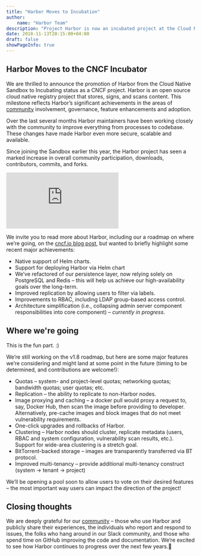 ```yaml
---
title: "Harbor Moves to Incubation"
author:
    name: "Harbor Team"
description: "Project Harbor is now an incubated project at the Cloud Native Computing Foundation"
date: 2018-11-13T20:15:00+04:00
draft: false
showPageInfo: true
---
```


## Harbor Moves to the CNCF Incubator

We are thrilled to announce the promotion of Harbor from the Cloud Native
Sandbox to Incubating status as a CNCF project. Harbor is an open source cloud
native registry project that stores, signs, and scans content. This milestone
reflects Harbor’s significant achievements in the areas of [community](https://github.com/goharbor/harbor/graphs/contributors)
involvement, governance, feature enhancements and adoption. 

Over the last several months Harbor maintainers have been working closely with
the community to improve everything from processes to codebase. These changes
have made Harbor even more secure, scalable and available. 

Since joining the Sandbox earlier this year, the Harbor project has seen a
marked increase in overall community participation, downloads, contributors,
commits, and forks.

![Harbor stats](https://github.com/goharbor/goharbor.github.io/tree/master/img/misc/harbor-stats-nov2018.md)

We invite you to read more about Harbor, including our a roadmap on where we’re
going, on the [cncf.io blog
post](https://www.cncf.io/blog/2018/11/13/harbor-into-incubator/), but wanted
to briefly highlight some recent major achievements:

* Native support of Helm charts.
* Support for deploying Harbor via Helm chart
* We’ve refactored of our persistence layer, now relying solely on PostgreSQL and Redis – this will help us achieve our high-availability goals over the long-term.
* Improved replication by allowing users to filter via labels.
* Improvements to RBAC, including LDAP group-based access control.
* Architecture simplification (i.e., collapsing admin server component responsibilities into core component) – _currently in progress_.

## Where we're going
This is the fun part. :)

We’re still working on the v1.8 roadmap, but here are some major features we’re considering and might land at some point in the future (timing to be determined, and contributions are welcome!):

* Quotas – system- and project-level quotas; networking quotas; bandwidth quotas; user quotas; etc.
* Replication – the ability to replicate to non-Harbor nodes.
* Image proxying and caching – a docker pull would proxy a request to, say, Docker Hub, then scan the image before providing to developer. Alternatively, pre-cache images and block images that do not meet vulnerability requirements.
* One-click upgrades and rollbacks of Harbor.
* Clustering – Harbor nodes should cluster, replicate metadata (users, RBAC and system configuration, vulnerability scan results, etc.). Support for wide-area clustering is a stretch goal.
* BitTorrent-backed storage – images are transparently transferred via BT protocol. 
* Improved multi-tenancy – provide additional multi-tenancy construct (system → tenant → project)

We’ll be opening a pool soon to allow users to vote on their desired features –
the most important way users can impact the direction of the project!

## Closing thoughts
We are deeply grateful for our [community](https://goharbor.io/community/) –
those who use Harbor and publicly share their experiences, the individuals who
report and respond to issues, the folks who hang around in our Slack community,
and those who spend time on GitHub improving the code and documentation. We’re
excited to see how Harbor continues to progress over the next few years.
